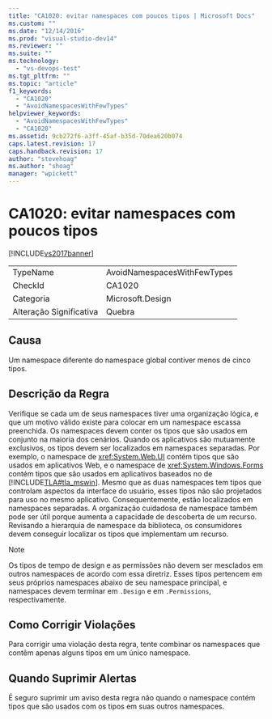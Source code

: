 ```yaml
---
title: "CA1020: evitar namespaces com poucos tipos | Microsoft Docs"
ms.custom: ""
ms.date: "12/14/2016"
ms.prod: "visual-studio-dev14"
ms.reviewer: ""
ms.suite: ""
ms.technology: 
  - "vs-devops-test"
ms.tgt_pltfrm: ""
ms.topic: "article"
f1_keywords: 
  - "CA1020"
  - "AvoidNamespacesWithFewTypes"
helpviewer_keywords: 
  - "AvoidNamespacesWithFewTypes"
  - "CA1020"
ms.assetid: 9cb272f6-a3ff-45af-b35d-70dea620b074
caps.latest.revision: 17
caps.handback.revision: 17
author: "stevehoag"
ms.author: "shoag"
manager: "wpickett"
---
```

# CA1020: evitar namespaces com poucos tipos
[!INCLUDE[vs2017banner](../code-quality/includes/vs2017banner.md)]

|||  
|-|-|  
|TypeName|AvoidNamespacesWithFewTypes|  
|CheckId|CA1020|  
|Categoria|Microsoft.Design|  
|Alteração Significativa|Quebra|  
  
## Causa  
 Um namespace diferente do namespace global contiver menos de cinco tipos.  
  
## Descrição da Regra  
 Verifique se cada um de seus namespaces tiver uma organização lógica, e que um motivo válido existe para colocar em um namespace escassa preenchida.  Os namespaces devem conter os tipos que são usados em conjunto na maioria dos cenários.  Quando os aplicativos são mutuamente exclusivos, os tipos devem ser localizados em namespaces separadas.  Por exemplo, o namespace de <xref:System.Web.UI> contém tipos que são usados em aplicativos Web, e o namespace de <xref:System.Windows.Forms> contém tipos que são usados em aplicativos baseados no de [!INCLUDE[TLA#tla_mswin](../code-quality/includes/tlasharptla_mswin_md.md)].  Mesmo que as duas namespaces tem tipos que controlam aspectos da interface do usuário, esses tipos não são projetados para uso no mesmo aplicativo.  Consequentemente, estão localizados em namespaces separadas.  A organização cuidadosa de namespace também pode ser útil porque aumenta a capacidade de descoberta de um recurso.  Revisando a hierarquia de namespace da biblioteca, os consumidores devem conseguir localizar os tipos que implementam um recurso.  
  
> [!NOTE]
>  Os tipos de tempo de design e as permissões não devem ser mesclados em outros namespaces de acordo com essa diretriz.  Esses tipos pertencem em seus próprios namespaces abaixo de seu namespace principal, e namespaces devem terminar em `.Design` e em `.Permissions`, respectivamente.  
  
## Como Corrigir Violações  
 Para corrigir uma violação desta regra, tente combinar os namespaces que contêm apenas alguns tipos em um único namespace.  
  
## Quando Suprimir Alertas  
 É seguro suprimir um aviso desta regra não quando o namespace contém tipos que são usados com os tipos em suas outros namespaces.